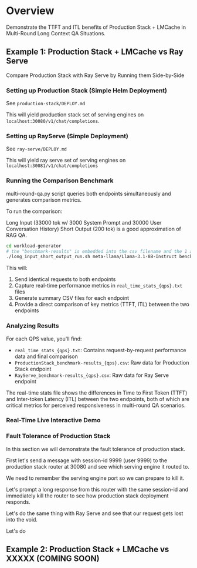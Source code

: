 # Overview

Demonstrate the TTFT and ITL benefits of Production Stack + LMCache in Multi-Round Long Context QA Situations.

## Example 1: Production Stack + LMCache vs Ray Serve

Compare Production Stack with Ray Serve by Running them Side-by-Side

### Setting up Production Stack (Simple Helm Deployment)

See `production-stack/DEPLOY.md`

This will yield production stack set of serving engines on `localhost:30080/v1/chat/completions`.

### Setting up RayServe (Simple Deployment)

See `ray-serve/DEPLOY.md`

This will yield ray serve set of serving engines on `localhost:30081/v1/chat/completions`

### Running the Comparison Benchmark

multi-round-qa.py script queries both endpoints simultaneously and generates comparison metrics.

To run the comparison:

Long Input (33000 tok w/ 3000 System Prompt and 30000 User Conversation History) Short Output (200 tok) is a good approximation of RAG QA.

```bash
cd workload-generator
# the "benchmark-results" is embedded into the csv filename and the 1 and 1.5 are QPS
./long_input_short_output_run.sh meta-llama/Llama-3.1-8B-Instruct benchmark-results 1 1.5
```

This will:
1. Send identical requests to both endpoints
2. Capture real-time performance metrics in `real_time_stats_{qps}.txt` files
3. Generate summary CSV files for each endpoint
4. Provide a direct comparison of key metrics (TTFT, ITL) between the two endpoints

### Analyzing Results

For each QPS value, you'll find:
- `real_time_stats_{qps}.txt`: Contains request-by-request performance data and final comparison
- `ProductionStack_benchmark-results_{qps}.csv`: Raw data for Production Stack endpoint
- `RayServe_benchmark-results_{qps}.csv`: Raw data for Ray Serve endpoint

The real-time stats file shows the differences in Time to First Token (TTFT) and Inter-token Latency (ITL) between the two endpoints, both of which are critical metrics for perceived responsiveness in multi-round QA scenarios.


### Real-Time Live Interactive Demo


### Fault Tolerance of Production Stack

In this section we will demonstrate the fault tolerance of production stack.

First let's send a message with session-id 9999 (user 9999) to the production stack router at 30080 and see which serving engine it routed to.

We need to remember the serving engine port so we can prepare to kill it.

Let's prompt a long response from this router with the same session-id and immediately kill the router to see how production stack deployment responds.

Let's do the same thing with Ray Serve and see that our request gets lost into the void.

Let's do

## Example 2: Production Stack + LMCache vs XXXXX (COMING SOON)

